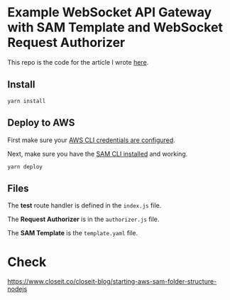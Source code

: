 # Example WebSocket API Gateway with SAM Template and WebSocket Request Authorizer

This repo is the code for the article I wrote [here](https://medium.com/build-succeeded/defining-websocket-api-gateway-endpoints-in-a-sam-template-4380ac5ef01b).

## Install

```
yarn install
```

## Deploy to AWS

First make sure your [AWS CLI credentials are configured](https://docs.aws.amazon.com/cli/latest/userguide/cli-chap-configure.html).

Next, make sure you have the [SAM CLI installed](https://docs.aws.amazon.com/serverless-application-model/latest/developerguide/serverless-sam-cli-install.html) and working.

```
yarn deploy
```

## Files

The **test** route handler is defined in the `index.js` file.

The **Request Authorizer** is in the `authorizer.js` file.

The **SAM Template** is the `template.yaml` file.

# Check

https://www.closeit.co/closeit-blog/starting-aws-sam-folder-structure-nodejs
